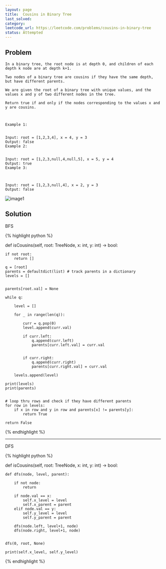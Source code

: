```yaml
---
layout: page
title:  Cousins in Binary Tree
last_solved: 
category: 
leetcode_url: https://leetcode.com/problems/cousins-in-binary-tree
status: Attempted
---
```


Problem
-------

```
In a binary tree, the root node is at depth 0, and children of each depth k node are at depth k+1.

Two nodes of a binary tree are cousins if they have the same depth, but have different parents.

We are given the root of a binary tree with unique values, and the values x and y of two different nodes in the tree.

Return true if and only if the nodes corresponding to the values x and y are cousins.

 

Example 1:


Input: root = [1,2,3,4], x = 4, y = 3
Output: false
Example 2:


Input: root = [1,2,3,null,4,null,5], x = 5, y = 4
Output: true
Example 3:



Input: root = [1,2,3,null,4], x = 2, y = 3
Output: false

```

![image1](https://assets.leetcode.com/uploads/2019/02/12/q1248-02.png)

Solution
----------

BFS

{% highlight python %}

def isCousins(self, root: TreeNode, x: int, y: int) -> bool:
    
    if not root:
        return []
    
    q = [root]
    parents = defaultdict(list) # track parents in a dictionary
    levels = []
    
    
    parents[root.val] = None
    
    while q:

        level = []
        
        for _ in range(len(q)):
        
            curr = q.pop(0)
            level.append(curr.val)
        
            if curr.left:
                q.append(curr.left)
                parents[curr.left.val] = curr.val
            
            
            if curr.right:
                q.append(curr.right)
                parents[curr.right.val] = curr.val
    
        levels.append(level)
    
    print(levels)
    print(parents)
    
    
    # loop thru rows and check if they have different parents
    for row in levels:
        if x in row and y in row and parents[x] != parents[y]:
            return True
    
    return False

{% endhighlight %}

______________

DFS

{% highlight python %}

def isCousins(self, root: TreeNode, x: int, y: int) -> bool:
    
    def dfs(node, level, parent):
        
        if not node:
            return
        
        if node.val == x:
            self.x_level = level
            self.x_parent = parent
        elif node.val == y:
            self.y_level = level
            self.y_parent = parent
        
        dfs(node.left, level+1, node)
        dfs(node.right, level+1, node)
        
    
    dfs(0, root, None)
    
    print(self.x_level, self.y_level)

{% endhighlight %}